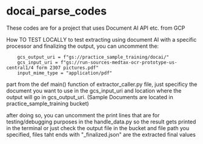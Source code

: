 # docai_parse_codes
These codes are for a project that uses Document AI API etc. from GCP 


How TO TEST LOCALLY
  to test extracting using document AI with a specific processor and finalizing the output, you can uncomment the:
  
        gcs_output_uri = f"gs://practice_sample_training/docai/"                  
        gcs_input_uri = f"gs://run-sources-medtax-ocr-prototype-us-central1/4 form 2307 pictures.pdf"
        input_mime_type = "application/pdf"
  
  part from the def main() function of extractor_caller.py file, just specificy the document you want to use in the gcs_input_uri and 
  location where the output will go in gcs_output_uri. 
  (Sample Documents are located in practice_sample_training bucket)

  after doing so, you can uncomment the print lines that are for testing/debugging purposes in the handle_data.py
  so the result gets printed in the terminal or just check the output file in the bucket and file path you specified,
  files taht ends with "_finalized.json" are the extracted final values
